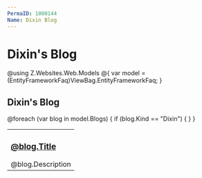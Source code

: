 ```yaml
---
PermaID: 1000144
Name: Dixin Blog
---
```


# Dixin's Blog

@using Z.Websites.Web.Models
@{
    var model = (EntityFrameworkFaq)ViewBag.EntityFrameworkFaq;
}

<h2>Dixin's Blog</h2>

<table>
    <tbody>
        @foreach (var blog in model.Blogs)
        {
            if (blog.Kind == "Dixin")
            {
                <tr>
                    <td>
                        <h3><a href="@blog.Url">@blog.Title</a></h3>
                        @blog.Description
                    </td>
                </tr>
            }
        }
    </tbody>
</table>